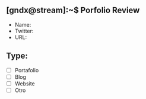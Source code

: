 ## [gndx@stream]:~\$ Porfolio Review

- Name:
- Twitter: 
- URL: 

## Type:

- [ ] Portafolio
- [ ] Blog
- [ ] Website
- [ ] Otro
